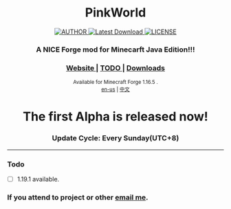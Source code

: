 <h1 align="center">PinkWorld</h1>

<div align="center">
  <a href="mailto:whitecat.this@gmail.com">
    <img src="https://img.shields.io/badge/AUTHOR-RAINBOWSCAT-brightgreen" alt="AUTHOR">
  </a>
  <a href="https://github.com/rainbowscat/PinkWorld/releases/latest">
    <img src="https://img.shields.io/badge/VERSION-PreAnnoucement-ff69b4" alt="Latest Download">
  </a>
  <a href="https://github.com/rainbowscat/PinkWorld/blob/master/LICENSE">
    <img src="https://img.shields.io/badge/LICENSE-Apache_2.0-blue" alt="LICENSE">
  </a>
</div>

<div align="center">
  <h3>
    <a>
      A NICE Forge mod for Minecarft Java Edition!!!
    </a>
  </h3>
  <h3>
    <a href="https://minecraft.dofozero.top/">
      Website
    </a>
    <span> | </span>
    <a href="#Todo">
      TODO
    </a>
    <span> | </span>
    <a href="https://github.com/rainbowscat/PinkWorld/releases/">
      Downloads
    </a>
  </h3>
  <sub>
    Available for Minecraft Forge 1.16.5 .
    <br>
    <a href="https://github.com/rainbowscat/PinkWorld">en-us</a> | <a href="https://github.com/rainbowscat/PinkWorld">中文</a>
</sub>
</div> 
<h1 align="center">The first Alpha is released now!</h1>

<h3 align="center">Update Cycle: Every Sunday(UTC+8)</h3>
<hr>

### Todo

- [ ] 1.19.1 available.


### If you attend to project or other [email me](mailto:3245567560@qq.com).
